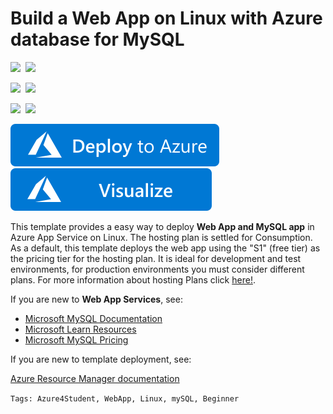 # Build a Web App on Linux with Azure database for MySQL

<IMG SRC="https://azurequickstartsservice.blob.core.windows.net/badges/101-webapp-linux-managed-mysql/PublicLastTestDate.svg" />&nbsp;
<IMG SRC="https://azurequickstartsservice.blob.core.windows.net/badges/101-webapp-linux-managed-mysql/PublicDeployment.svg" />&nbsp;

<IMG SRC="https://azurequickstartsservice.blob.core.windows.net/badges/101-webapp-linux-managed-mysql/FairfaxLastTestDate.svg" />&nbsp;
<IMG SRC="https://azurequickstartsservice.blob.core.windows.net/badges/101-webapp-linux-managed-mysql/FairfaxDeployment.svg" />&nbsp;

<IMG SRC="https://azurequickstartsservice.blob.core.windows.net/badges/101-webapp-linux-managed-mysql/BestPracticeResult.svg" />&nbsp;
<IMG SRC="https://azurequickstartsservice.blob.core.windows.net/badges/101-webapp-linux-managed-mysql/CredScanResult.svg" />&nbsp;

<a href="https://portal.azure.com/#create/Microsoft.Template/uri/https%3A%2F%2Fraw.githubusercontent.com%2FAzure%2Fazure-quickstart-templates%2Fmaster%2F101-webapp-linux-managed-mysql%2Fazuredeploy.json" target="_blank">
<img src="https://raw.githubusercontent.com/Azure/azure-quickstart-templates/master/1-CONTRIBUTION-GUIDE/images/deploytoazure.svg?sanitize=true"/>
</a><a href="http://armviz.io/#/?load=https%3A%2F%2Fraw.githubusercontent.com%2FAzure%2Fazure-quickstart-templates%2Fmaster%2F101-webapp-linux-managed-mysql%2Fazuredeploy.json" target="_blank">
<img src="https://raw.githubusercontent.com/Azure/azure-quickstart-templates/master/1-CONTRIBUTION-GUIDE/images/visualizebutton.svg?sanitize=true"/>
</a>

This template provides a easy way to deploy **Web App and MySQL app** in Azure App Service on Linux. The hosting plan is settled for Consumption. As a default, this template deploys the web app using the "S1" (free tier) as the pricing tier for the hosting plan. It is ideal for development and test environments, for production environments you must consider different plans. For more information about hosting Plans click [here!](https://azure.microsoft.com/pricing/details/app-service/linux/).

If you are new to **Web App Services**, see:

- [Microsoft MySQL Documentation](https://docs.microsoft.com/azure/mysql/)
- [Microsoft Learn Resources](https://docs.microsoft.com/learn/browse/?products=azure-app-service )
- [Microsoft MySQL Pricing](https://azure.microsoft.com/pricing/details/mysql/)

If you are new to template deployment, see:

[Azure Resource Manager documentation](https://docs.microsoft.com/azure/azure-resource-manager/)

`Tags: Azure4Student, WebApp, Linux, mySQL, Beginner`
